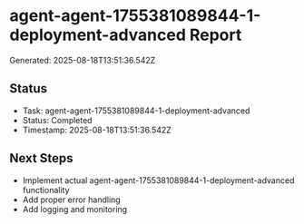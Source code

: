 # agent-agent-1755381089844-1-deployment-advanced Report

Generated: 2025-08-18T13:51:36.542Z

## Status
- Task: agent-agent-1755381089844-1-deployment-advanced
- Status: Completed
- Timestamp: 2025-08-18T13:51:36.542Z

## Next Steps
- Implement actual agent-agent-1755381089844-1-deployment-advanced functionality
- Add proper error handling
- Add logging and monitoring
